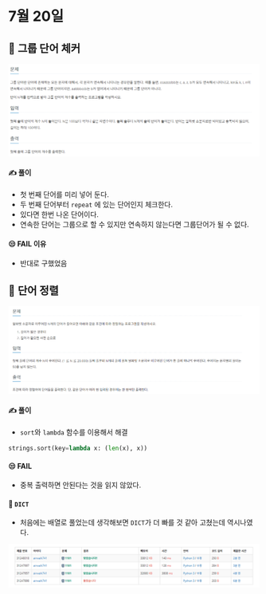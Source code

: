# 7월 20일

## 🚩 그룹 단어 체커

[![image-20210720193543409](README.assets/image-20210720193543409.png)](https://www.acmicpc.net/problem/1316)



#### ✍ 풀이

- 첫 번째 단어를 미리 넣어 둔다.
- 두 번째 단어부터 `repeat` 에 있는 단어인지 체크한다.
- 있다면 한번 나온 단어이다.
- 연속한 단어는 그룹으로 할 수 있지만 연속하지 않는다면 그룹단어가 될 수 없다.



#### 😒 FAIL 이유

- 반대로 구했었음





## 🚩 단어 정렬

[![image-20210720200040702](README.assets/image-20210720200040702.png)](https://www.acmicpc.net/problem/1181)



#### ✍ 풀이

- `sort`와 `lambda` 함수를 이용해서 해결

```python
strings.sort(key=lambda x: (len(x), x))
```



#### 😒 FAIL

- 중복 출력하면 안된다는 것을 읽지 않았다.



#### 🎁 `DICT`

- 처음에는 배열로 풀었는데 생각해보면 `DICT`가 더 빠를 것 같아 고쳤는데 역시나였다.



![image-20210720200251527](README.assets/image-20210720200251527.png)
